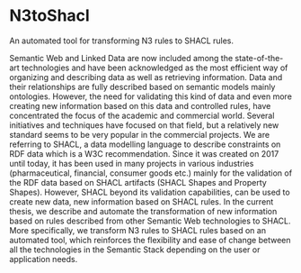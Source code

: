 # N3toShacl

An automated tool for transforming N3 rules to SHACL rules.


Semantic Web and Linked Data are now included among the state-of-the-art technologies and have
been acknowledged as the most efficient way of organizing and describing data as well as
retrieving information. Data and their relationships are fully described based on semantic models
mainly ontologies. However, the need for validating this kind of data and even more creating new
information based on this data and controlled rules, have concentrated the focus of the academic
and commercial world. Several initiatives and techniques have focused on that field, but a
relatively new standard seems to be very popular in the commercial projects. We are referring to
SHACL, a data modelling language to describe constraints on RDF data which is a W3C
recommendation. Since it was created on 2017 until today, it has been used in many projects in
various industries (pharmaceutical, financial, consumer goods etc.) mainly for the validation of the
RDF data based on SHACL artifacts (SHACL Shapes and Property Shapes). However, SHACL
beyond its validation capabilities, can be used to create new data, new information based on
SHACL rules. In the current thesis, we describe and automate the transformation of new
information based on rules described from other Semantic Web technologies to SHACL. More
specifically, we transform N3 rules to SHACL rules based on an automated tool, which reinforces
the flexibility and ease of change between all the technologies in the Semantic Stack depending
on the user or application needs.
